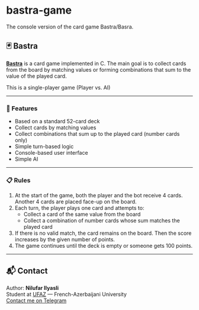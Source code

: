 # bastra-game
The console version of the card game Bastra/Basra.

## 🃏 Bastra

**[Bastra](https://en.wikipedia.org/wiki/Bastra)** is a card game implemented in C. The main goal is to collect cards from the board by matching values or forming combinations that sum to the value of the played card.

This is a single-player game (Player vs. AI)

---

### 🚀 Features

- Based on a standard 52-card deck  
- Collect cards by matching values  
- Collect combinations that sum up to the played card (number cards only)  
- Simple turn-based logic  
- Console-based user interface
- Simple AI

---

### 📋 Rules

1. At the start of the game, both the player and the bot receive 4 cards. Another 4 cards are placed face-up on the board.  
2. Each turn, the player plays one card and attempts to:
   - Collect a card of the same value from the board  
   - Collect a combination of number cards whose sum matches the played card
3. If there is no valid match, the card remains on the board. Then the score increases by the given number of points.
4. The game continues until the deck is empty or someone gets 100 points.  

---

## 📬 Contact

Author: **Nilufar Ilyasli**  
Student at [UFAZ](https://ufaz.az/) — French-Azerbaijani University  
[Contact me on Telegram](https://t.me/voronkorfy)
